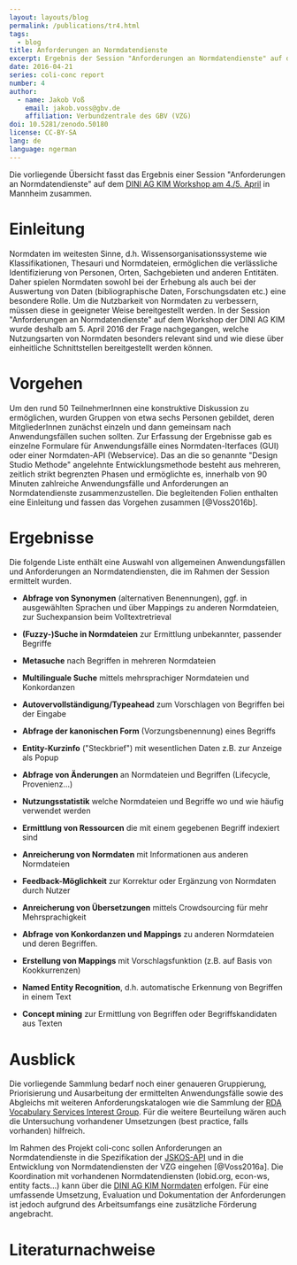 ```yaml
---
layout: layouts/blog
permalink: /publications/tr4.html
tags:
  - blog
title: Anforderungen an Normdatendienste
excerpt: Ergebnis der Session "Anforderungen an Normdatendienste" auf dem DINI AG KIM Workshop 2016
date: 2016-04-21
series: coli-conc report
number: 4
author:
  - name: Jakob Voß
    email: jakob.voss@gbv.de
    affiliation: Verbundzentrale des GBV (VZG)
doi: 10.5281/zenodo.50180
license: CC-BY-SA
lang: de
language: ngerman
---
```


Die vorliegende Übersicht fasst das Ergebnis einer Session "Anforderungen an Normdatendienste" auf dem [DINI AG KIM Workshop am 4./5. April](https://wiki.dnb.de/display/DINIAGKIM/KIM+WS+2016) in Mannheim zusammen.

# Einleitung

Normdaten im weitesten Sinne, d.h. Wissensorganisationssysteme wie
Klassifikationen, Thesauri und Normdateien, ermöglichen die verlässliche
Identifizierung von Personen, Orten, Sachgebieten und anderen Entitäten.  Daher
spielen Normdaten sowohl bei der Erhebung als auch bei der Auswertung von Daten
(bibliographische Daten, Forschungsdaten etc.) eine besondere Rolle.  Um die
Nutzbarkeit von Normdaten zu verbessern, müssen diese in geeigneter Weise
bereitgestellt werden. In der Session "Anforderungen an Normdatendienste" auf
dem Workshop der DINI AG KIM wurde deshalb am 5. April 2016 der Frage
nachgegangen, welche Nutzungsarten von Normdaten besonders relevant sind und
wie diese über einheitliche Schnittstellen bereitgestellt werden können. 

# Vorgehen 

Um den rund 50 TeilnehmerInnen eine konstruktive Diskussion zu ermöglichen,
wurden Gruppen von etwa sechs Personen gebildet, deren MitgliederInnen zunächst
einzeln und dann gemeinsam nach Anwendungsfällen suchen sollten.  Zur Erfassung
der Ergebnisse gab es einzelne Formulare für Anwendungsfälle eines
Normdaten-Iterfaces (GUI) oder einer Normdaten-API (Webservice).  Das an die so
genannte "Design Studio Methode" angelehnte Entwicklungsmethode besteht aus
mehreren, zeitlich strikt begrenzten Phasen und ermöglichte es, innerhalb von
90 Minuten zahlreiche Anwendungsfälle und Anforderungen an Normdatendienste
zusammenzustellen. Die begleitenden Folien enthalten eine Einleitung und fassen
das Vorgehen zusammen [@Voss2016b].
 
# Ergebnisse

Die folgende Liste enthält eine Auswahl von allgemeinen Anwendungsfällen und
Anforderungen an Normdatendiensten, die im Rahmen der Session ermittelt wurden.

* **Abfrage von Synonymen** (alternativen Benennungen), ggf. in ausgewählten Sprachen und über Mappings zu anderen Normdateien, zur Suchexpansion beim Volltextretrieval

* **(Fuzzy-)Suche in Normdateien** zur Ermittlung unbekannter, passender Begriffe

* **Metasuche** nach Begriffen in mehreren Normdateien

* **Multilinguale Suche** mittels mehrsprachiger Normdateien und Konkordanzen

* **Autovervollständigung/Typeahead** zum Vorschlagen von Begriffen bei der Eingabe

* **Abfrage der kanonischen Form** (Vorzungsbenennung) eines Begriffs

* **Entity-Kurzinfo** ("Steckbrief") mit wesentlichen Daten z.B. zur Anzeige als Popup

* **Abfrage von Änderungen** an Normdateien und Begriffen (Lifecycle, Provenienz...)

* **Nutzungsstatistik** welche Normdateien und Begriffe wo und wie häufig verwendet werden

* **Ermittlung von Ressourcen** die mit einem gegebenen Begriff indexiert sind

* **Anreicherung von Normdaten** mit Informationen aus anderen Normdateien

* **Feedback-Möglichkeit** zur Korrektur oder Ergänzung von Normdaten durch Nutzer

* **Anreicherung von Übersetzungen** mittels Crowdsourcing für mehr Mehrsprachigkeit

* **Abfrage von Konkordanzen und Mappings** zu anderen Normdateien und deren Begriffen.

* **Erstellung von Mappings** mit Vorschlagsfunktion (z.B. auf Basis von Kookkurrenzen)

* **Named Entity Recognition**, d.h. automatische Erkennung von Begriffen in einem Text

* **Concept mining** zur Ermittlung von Begriffen oder Begriffskandidaten aus Texten

# Ausblick

Die vorliegende Sammlung bedarf noch einer genaueren Gruppierung, Priorisierung
und Ausarbeitung der ermittelten Anwendungsfälle sowie des Abgleichs mit
weiteren Anforderungskatalogen wie die Sammlung der [RDA Vocabulary Services
Interest Group](https://rd-alliance.org/groups/vocabulary-services-interest-group.html).
Für die weitere Beurteilung wären auch die Untersuchung vorhandener Umsetzungen
(best practice, falls vorhanden) hilfreich. 

Im Rahmen des Projekt coli-conc sollen Anforderungen an Normdatendienste in die
Spezifikation der [JSKOS-API](https://gbv.github.io/jskos-api/) und in die
Entwicklung von Normdatendiensten der VZG eingehen [@Voss2016a]. Die
Koordination mit vorhandenen Normdatendiensten (lobid.org, econ-ws, entity
facts...) kann über die [DINI AG KIM
Normdaten](https://wiki.dnb.de/display/DINIAGKIM/Normdaten+Gruppe) erfolgen.
Für eine umfassende Umsetzung, Evaluation und Dokumentation der Anforderungen
ist jedoch aufgrund des Arbeitsumfangs eine zusätzliche Förderung angebracht.

# Literaturnachweise

